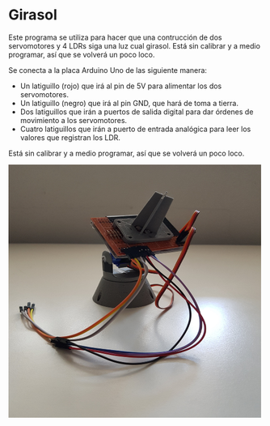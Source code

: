 # Girasol

Este programa se utiliza para hacer que una contrucción de dos servomotores y 4 LDRs siga una luz cual girasol. Está sin calibrar y a medio programar, así que se volverá un poco loco.

Se conecta a la placa Arduino Uno de las siguiente manera:
- Un latiguillo (rojo) que irá al pin de 5V para alimentar los dos servomotores.
- Un latiguillo (negro) que irá al pin GND, que hará de toma a tierra.
- Dos latiguillos que irán a puertos de salida digital para dar órdenes de movimiento a los servomotores.
- Cuatro latiguillos que irán a puerto de entrada analógica para leer los valores que registran los LDR.

Está sin calibrar y a medio programar, así que se volverá un poco loco.

<img src=https://github.com/LEGOMAN7/IES-Alfonso-X-Murcia/blob/master/Girasol/Girasol.jpg width="500" height="500" />
